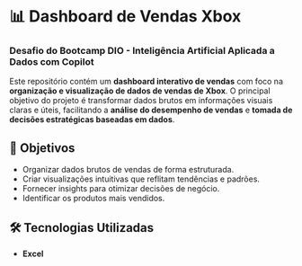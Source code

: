 # 📊 Dashboard de Vendas Xbox

### Desafio do Bootcamp DIO - Inteligência Artificial Aplicada a Dados com Copilot

Este repositório contém um **dashboard interativo de vendas** com foco na **organização e visualização de dados de vendas de Xbox**. O principal objetivo do projeto é transformar dados brutos em informações visuais claras e úteis, facilitando a **análise do desempenho de vendas** e **tomada de decisões estratégicas baseadas em dados**.

## 🎯 Objetivos

- Organizar dados brutos de vendas de forma estruturada.
- Criar visualizações intuitivas que reflitam tendências e padrões.
- Fornecer insights para otimizar decisões de negócio.
- Identificar os produtos mais vendidos.

## 🛠 Tecnologias Utilizadas

- **Excel** 
